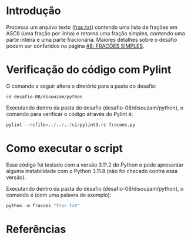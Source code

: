 # Introdução

Processa um arquivo texto ([frac.txt](https://osprogramadores.com/files/d08/frac.txt.gz)) contendo uma lista de frações em ASCII (uma fração por linha) e retorna uma fração simples, contendo uma parte inteira e uma parte fracionária. Maiores detalhes sobre o desafio podem ser conferidos na página [#8: FRAÇÕES SIMPLES](https://osprogramadores.com/desafios/d08/).


# Verificação do código com Pylint

O comando a seguir altera o diretório para a pasta do desafio:

```shell
cd desafio-08/disouzam/python
```

Executando dentro da pasta do desafio (desafio-08/disouzam/python), o comando para verificar o código através do Pylint é:

```python
pylint --rcfile=../../../ci/pylint3.rc fracoes.py
```

# Como executar o script

Esse código foi testado com a versão 3.11.2 do Python e pode apresentar alguma instabilidade com o Python 3.11.8 (não foi checado contra essa versão).

Executando dentro da pasta do desafio (desafio-08/disouzam/python), o comando é (com uma palavra de exemplo):

```python
python -m fracoes "frac.txt"
```

# Referências
